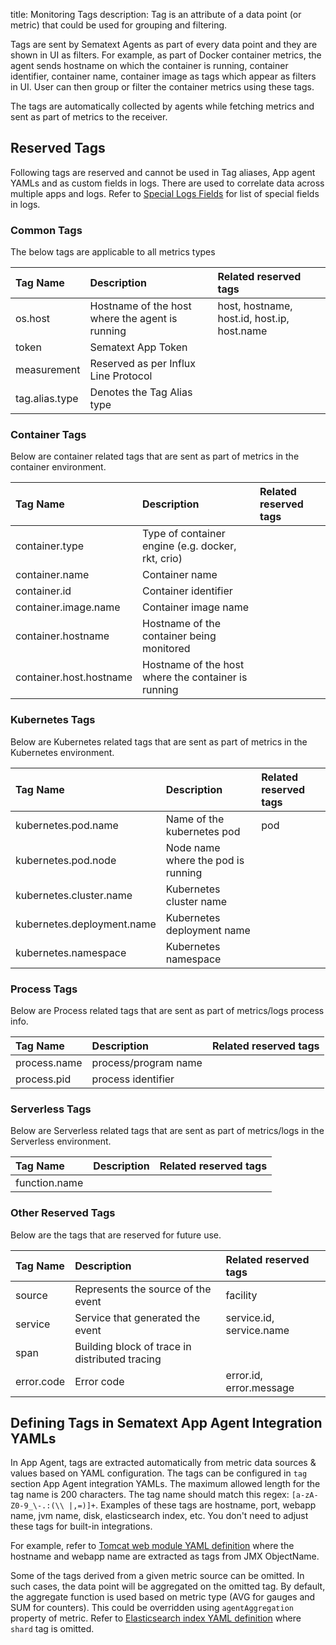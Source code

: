 title: Monitoring Tags 
description: Tag is an attribute of a data point (or metric) that could be used for grouping and filtering.

Tags are sent by Sematext Agents as part of every data point and they are shown in UI as filters. 
For example, as part of Docker container metrics, the agent sends hostname on which the container is running, container identifier, container name, container image as tags which appear as filters in UI. User can then group or filter the container metrics using these tags.

The tags are automatically collected by agents while fetching metrics and sent as part of metrics to the receiver.

## Reserved Tags

Following tags are reserved and cannot be used in Tag aliases, App agent YAMLs and as custom fields in logs. There are used to correlate data across multiple apps and logs. Refer to [Special Logs Fields](/logs/special-fields/) for list of special fields in logs.

### Common Tags

The below tags are applicable to all metrics types

| Tag Name  | Description  | Related reserved tags
|:--|:--|:--
| os.host | Hostname of the host where the agent is running | host, hostname, host.id, host.ip, host.name |
| token | Sematext App Token |
| measurement | Reserved as per Influx Line Protocol |
| tag.alias.type | Denotes the Tag Alias type |

### Container Tags

Below are container related tags that are sent as part of metrics in the container environment.

| Tag Name  | Description  | Related reserved tags
|:--|:--|:--
| container.type | Type of container engine (e.g. docker, rkt, crio) |
| container.name | Container name |
| container.id | Container identifier |
| container.image.name | Container image name |
| container.hostname | Hostname of the container being monitored |
| container.host.hostname | Hostname of the host where the container is running |

### Kubernetes Tags

Below are Kubernetes related tags that are sent as part of metrics in the Kubernetes environment.

| Tag Name  | Description  | Related reserved tags
|:--|:--|:--
| kubernetes.pod.name | Name of the kubernetes pod | pod
| kubernetes.pod.node | Node name where the pod is running | 
| kubernetes.cluster.name | Kubernetes cluster name | 
| kubernetes.deployment.name | Kubernetes deployment name | 
| kubernetes.namespace | Kubernetes namespace | 

### Process Tags

Below are Process related tags that are sent as part of metrics/logs process info.

| Tag Name  | Description  | Related reserved tags
|:--|:--|:--
| process.name | process/program name |
| process.pid  | process identifier | 

### Serverless Tags

Below are Serverless related tags that are sent as part of metrics/logs in the Serverless environment.

| Tag Name  | Description  | Related reserved tags
|:--|:--|:--
| function.name |  | 


### Other Reserved Tags

Below are the tags that are reserved for future use.

| Tag Name  | Description  | Related reserved tags
|:--|:--|:--
| source |  Represents the source of the event  | facility
| service | Service that generated the event | service.id, service.name
| span | Building block of trace in distributed tracing | 
| error.code | Error code | error.id, error.message


## Defining Tags in Sematext App Agent Integration YAMLs

In App Agent, tags are extracted automatically from metric data sources & values based on YAML configuration. The tags can be configured in `tag` section App Agent integration YAMLs.  The maximum allowed length for the tag name is 200 characters. The tag name should match this regex: <nobr>`[a-zA-Z0-9_\-.:(\\ |,=)]+`</nobr>. Examples of these tags are hostname, port, webapp name, jvm name, disk, elasticsearch index, etc. You don't need to adjust these tags for built-in
integrations.

For example, refer to [Tomcat web module YAML definition](https://github.com/sematext/sematext-agent-integrations/blob/master/tomcat/jmx-web-module.yml) where the hostname and webapp name are extracted as tags from JMX ObjectName.

Some of the tags derived from a given metric source can be omitted. In such cases, the data point will be aggregated on the omitted tag. By default, the aggregate function is used based on metric type (AVG for gauges and SUM for counters). This could be overridden using `agentAggregation` property of metric. Refer to [Elasticsearch index YAML definition](https://github.com/sematext/sematext-agent-integrations/blob/master/elasticsearch/json-index-0.yml) where `shard` tag is omitted.
